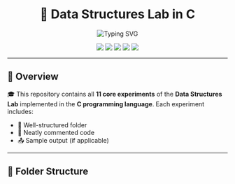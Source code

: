 <h1 align="center">🔧 Data Structures Lab in C</h1>

<p align="center">
  <img src="https://readme-typing-svg.demolab.com?font=Fira+Code&duration=3000&pause=500&color=F76D57&center=true&vCenter=true&width=435&lines=DSA+Lab+Completed+%F0%9F%94%AA;All+11+Experiments+Done+in+C;Code+%2B+Output+Available+%E2%9C%85;Happy+Coding+%F0%9F%A7%9C%F0%9F%8F%BB%E2%80%8D%E2%9C%8D%EF%B8%8F" alt="Typing SVG" />
</p>

<p align="center">
  <img src="https://img.shields.io/badge/Language-C-blue.svg" />
  <img src="https://img.shields.io/badge/Experiments-11%2F11-brightgreen.svg" />
  <img src="https://img.shields.io/badge/Status-Completed-success.svg" />
  <img src="https://img.shields.io/github/repo-size/your-username/dsa-lab-c" />
  <img src="https://img.shields.io/github/last-commit/your-username/dsa-lab-c" />
</p>

---

## 📌 Overview

🎓 This repository contains all **11 core experiments** of the **Data Structures Lab** implemented in the **C programming language**. Each experiment includes:

- 📁 Well-structured folder  
- 📄 Neatly commented code  
- 📤 Sample output (if applicable)  

---

## 📂 Folder Structure

